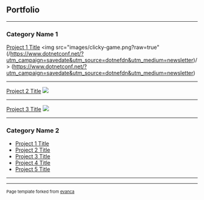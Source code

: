 ## Portfolio

---

### Category Name 1 

[Project 1 Title](/sample_page)
<img src="images/clicky-game.png?raw=true"(/https://www.dotnetconf.net/?utm_campaign=savedate&utm_source=dotnefdn&utm_medium=newsletter)/>
(https://www.dotnetconf.net/?utm_campaign=savedate&utm_source=dotnefdn&utm_medium=newsletter)

---
[Project 2 Title](/pdf/sample_presentation.pdf)
<img src="images/dummy_thumbnail.jpg?raw=true"/>

---
[Project 3 Title](http://example.com/)
<img src="images/dummy_thumbnail.jpg?raw=true"/>

---

### Category Name 2

- [Project 1 Title](http://example.com/)
- [Project 2 Title](http://example.com/)
- [Project 3 Title](http://example.com/)
- [Project 4 Title](http://example.com/)
- [Project 5 Title](http://example.com/)

---




---
<p style="font-size:11px">Page template forked from <a href="https://github.com/evanca/quick-portfolio">evanca</a></p>
<!-- Remove above link if you don't want to attibute -->
